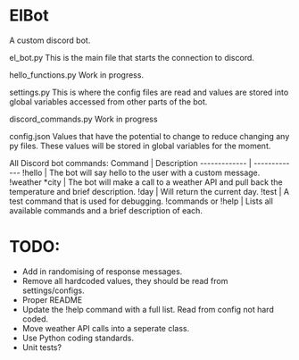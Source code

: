 # ElBot
A custom discord bot.

el_bot.py
This is the main file that starts the connection to discord.

hello_functions.py
Work in progress.

settings.py
This is where the config files are read and values are stored into global variables accessed from other parts of the bot.

discord_commands.py
Work in progress

config.json
Values that have the potential to change to reduce changing any py files. These values will be stored in global variables for the moment.

All Discord bot commands:
Command  | Description
------------- | -------------
!hello  | The bot will say hello to the user with a custom message.
!weather *city | The bot will make a call to a weather API and pull back the temperature and brief description.
!day | Will return the current day.
!test | A test command that is used for debugging.
!commands or !help | Lists all available commands and a brief description of each.


# TODO: 
* Add in randomising of response messages.
* Remove all hardcoded values, they should be read from settings/configs.
* Proper README
* Update the !help command with a full list. Read from config not hard coded.
* Move weather API calls into a seperate class.
* Use Python coding standards.
* Unit tests? 